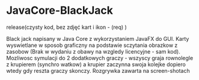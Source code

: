# JavaCore-BlackJack
release(czysty kod, bez zdjęć kart i ikon - (req) )

Black jack napisany w Java Core z wykorzystaniem JavaFX do GUI. Karty wyswietlane w sposob graficzny na podstawie sczytania obrazkow
z zasobow (Brak w wydaniu z obawy na wzgledy licencyjne - sam kod). Mozliwosc symulacji do 2 dodatkowych graczy - wszyscy graja rownolegle
z krupierem (synchro watkow) a krupier zaczynna swoja kolejke dopiero wtedy gdy reszta graczy skonczy. Rozgrywka zawarta na screen-shotach
